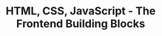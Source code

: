 ---
layout: html-css-javascript
uid: hcj
permalink: /en/tutorials/:name
title: HTML, CSS, JavaScript - The Frontend Building Blocks
description: This is how the building blocks of the website frontend, HTML, CSS, JavaScript, work.

p-1: HTML (Hypertext Markup Language) is used to mark up website content so browsers can display it in a human-readable form. Think of a large amount of different text markers and some guidelines with instructions on how to mark up a document. E.g. <i>"The main title of the document should be marked-up yellow. Any subtitles should be marked-up green. Use orange for any sub-subtitles. Use blue to mark up all paragraphs. Inside any titles and paragraphs, use red to mark up the letters which should be <b>bold</b>."</i>

image-1: html-css-javascript-1_en.png

p-2: Instead of text markers, HTML makes use of <b>HTML tags</b>. An HTML tag has a name (instead of a color) to indicate what is being marked up. There’s an <b>opening tag</b> and an <b>ending tag</b> to wrap parts of a text in order to indicate where the markup starts and ends. There's also a guideline on which tags to use for which parts of a text. E.g. the main title of a text should be wrapped in a <b>h1</b> tag (h1 for heading 1). Any subtitles should be wrapped in <b>h2</b> tags. Sub-subtitles go into <b>h3</b> tags, etc. Paragraphs are wrapped inside <b>p</b> tags and letters which should be bold are wrapped inside <b>b</b> tags. There are many more tags available, of course. In the image below you can also see an <b>i</b> tag for <i>italic</i>.

image-2: html-css-javascript-2_en.png

p-3: When displaying an HTML response, browsers take care of not showing you any of the actual tags but they consider them by the use of default styles. For any text inside an h1 tag, browsers will use a bigger font. For paragraphs (p tag), they will add some spacing before and after the marked up text, etc. However, website creators might not want the browsers to apply their default stylings. Maybe they want to see different spacings between paragraphs and different font sizes for titles.

image-3: html-css-javascript-6_en.png

p-4: Such custom styles are achieved by introducing <b>CSS</b> (cascading style sheets).

p-5: Styles declared in CSS are part of the additional resources your browser might request when you access a URL. So, the initial HTML response probably lists at least one CSS resource declaring the custom styles for this current HTML response. In its simplest form, CSS lets you write down the names of the HTML tags and declare custom styles for these, overriding the browser's default ones. There is much, much more to CSS than this simple approach but this should be enough to get the idea. Just keep in mind that any CSS is tightly bound to an HTML response. CSS requested in the context of one response has no effect on the styles of another one, unless they are referencing the exact same CSS.

p-6: While accessing the URL of this tutorial, the HTML response also listed some CSS as one of the additional resources to be requested by your browser. The CSS instructs your browser to override its default styles by applying a different font, using a very dark greyish blue as the text color, using different font sizes for titles, and applying different line heights for titles and paragraphs. Don't worry about the details of CSS syntax. Just be aware that any CSS goes hand in hand with a corresponding HTML document.

p-7: On most websites you have some user experience in the form of interactions. Maybe you click a button and some additional elements are loaded to the website. Maybe you get notified that you missed entering some crucial information when trying to check out and order something online. The changes of the website usually happen without a reload of the website or the requests of new HTML and stylings - it's really just parts of the website that change. This website experience you are so used to is achieved through the use of <b>JavaScript</b>.

p-8: JavaScript is a regular programming language with its own syntax and ways of writing instructions a computer can execute. The common browsers come with a so-called <b>JavaScript engine</b> in order to execute JavaScript code. Remember that JavaScript is part of the additional resources your browser might request when accessing a URL. So, JavaScript developers write code to be executed in your browser. You might have come across the term <b>client-side</b> code or client-side programming, which describes exactly that&#58; providing or writing programming code to be executed in the browsers (the clients) of the website visitors. This is as opposed to <b>server-side</b> code or server-side programming, which is about programming code running in the backend, on the server, of a website.

p-9: The JavaScript engines in browsers are powerful tools. They enable JavaScript developers to write instructions for your browser like performing additional requests to some servers, "listening" to click events on the current website and act on them by executing more code , or storing data in and also reading data from your browser.

p-10: Feel free to click on below buttons in order to execute some client-side Javascript code in your browser.

change-button: Change this website

info-button: Show some information

p-11: While accessing the URL of this tutorial, the HTML response also listed some JavaScript code as one of the additional resources to be requested by your browser. The code instructs your browser to "listen" to clicks on each of the above two buttons and to execute corresponding code when a click happens. You don't need to understand JavaScript syntax but I hope you now have an idea of client-side JavaScript code and its powerful role in your website experiences.

image-4: html-css-javascript-9_en.png
---